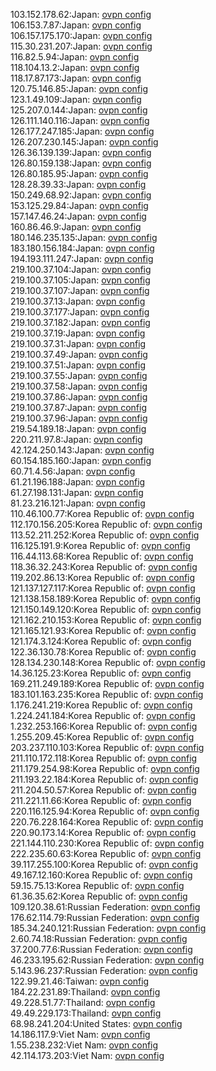 103.152.178.62:Japan: [ovpn config](vpn/103_152_178_62.ovpn)  
106.153.7.87:Japan: [ovpn config](vpn/106_153_7_87.ovpn)  
106.157.175.170:Japan: [ovpn config](vpn/106_157_175_170.ovpn)  
115.30.231.207:Japan: [ovpn config](vpn/115_30_231_207.ovpn)  
116.82.5.94:Japan: [ovpn config](vpn/116_82_5_94.ovpn)  
118.104.13.2:Japan: [ovpn config](vpn/118_104_13_2.ovpn)  
118.17.87.173:Japan: [ovpn config](vpn/118_17_87_173.ovpn)  
120.75.146.85:Japan: [ovpn config](vpn/120_75_146_85.ovpn)  
123.1.49.109:Japan: [ovpn config](vpn/123_1_49_109.ovpn)  
125.207.0.144:Japan: [ovpn config](vpn/125_207_0_144.ovpn)  
126.111.140.116:Japan: [ovpn config](vpn/126_111_140_116.ovpn)  
126.177.247.185:Japan: [ovpn config](vpn/126_177_247_185.ovpn)  
126.207.230.145:Japan: [ovpn config](vpn/126_207_230_145.ovpn)  
126.36.139.139:Japan: [ovpn config](vpn/126_36_139_139.ovpn)  
126.80.159.138:Japan: [ovpn config](vpn/126_80_159_138.ovpn)  
126.80.185.95:Japan: [ovpn config](vpn/126_80_185_95.ovpn)  
128.28.39.33:Japan: [ovpn config](vpn/128_28_39_33.ovpn)  
150.249.68.92:Japan: [ovpn config](vpn/150_249_68_92.ovpn)  
153.125.29.84:Japan: [ovpn config](vpn/153_125_29_84.ovpn)  
157.147.46.24:Japan: [ovpn config](vpn/157_147_46_24.ovpn)  
160.86.46.9:Japan: [ovpn config](vpn/160_86_46_9.ovpn)  
180.146.235.135:Japan: [ovpn config](vpn/180_146_235_135.ovpn)  
183.180.156.184:Japan: [ovpn config](vpn/183_180_156_184.ovpn)  
194.193.111.247:Japan: [ovpn config](vpn/194_193_111_247.ovpn)  
219.100.37.104:Japan: [ovpn config](vpn/219_100_37_104.ovpn)  
219.100.37.105:Japan: [ovpn config](vpn/219_100_37_105.ovpn)  
219.100.37.107:Japan: [ovpn config](vpn/219_100_37_107.ovpn)  
219.100.37.13:Japan: [ovpn config](vpn/219_100_37_13.ovpn)  
219.100.37.177:Japan: [ovpn config](vpn/219_100_37_177.ovpn)  
219.100.37.182:Japan: [ovpn config](vpn/219_100_37_182.ovpn)  
219.100.37.19:Japan: [ovpn config](vpn/219_100_37_19.ovpn)  
219.100.37.31:Japan: [ovpn config](vpn/219_100_37_31.ovpn)  
219.100.37.49:Japan: [ovpn config](vpn/219_100_37_49.ovpn)  
219.100.37.51:Japan: [ovpn config](vpn/219_100_37_51.ovpn)  
219.100.37.55:Japan: [ovpn config](vpn/219_100_37_55.ovpn)  
219.100.37.58:Japan: [ovpn config](vpn/219_100_37_58.ovpn)  
219.100.37.86:Japan: [ovpn config](vpn/219_100_37_86.ovpn)  
219.100.37.87:Japan: [ovpn config](vpn/219_100_37_87.ovpn)  
219.100.37.96:Japan: [ovpn config](vpn/219_100_37_96.ovpn)  
219.54.189.18:Japan: [ovpn config](vpn/219_54_189_18.ovpn)  
220.211.97.8:Japan: [ovpn config](vpn/220_211_97_8.ovpn)  
42.124.250.143:Japan: [ovpn config](vpn/42_124_250_143.ovpn)  
60.154.185.160:Japan: [ovpn config](vpn/60_154_185_160.ovpn)  
60.71.4.56:Japan: [ovpn config](vpn/60_71_4_56.ovpn)  
61.21.196.188:Japan: [ovpn config](vpn/61_21_196_188.ovpn)  
61.27.198.131:Japan: [ovpn config](vpn/61_27_198_131.ovpn)  
81.23.216.121:Japan: [ovpn config](vpn/81_23_216_121.ovpn)  
110.46.100.77:Korea Republic of: [ovpn config](vpn/110_46_100_77.ovpn)  
112.170.156.205:Korea Republic of: [ovpn config](vpn/112_170_156_205.ovpn)  
113.52.211.252:Korea Republic of: [ovpn config](vpn/113_52_211_252.ovpn)  
116.125.191.9:Korea Republic of: [ovpn config](vpn/116_125_191_9.ovpn)  
116.44.113.68:Korea Republic of: [ovpn config](vpn/116_44_113_68.ovpn)  
118.36.32.243:Korea Republic of: [ovpn config](vpn/118_36_32_243.ovpn)  
119.202.86.13:Korea Republic of: [ovpn config](vpn/119_202_86_13.ovpn)  
121.137.127.117:Korea Republic of: [ovpn config](vpn/121_137_127_117.ovpn)  
121.138.158.189:Korea Republic of: [ovpn config](vpn/121_138_158_189.ovpn)  
121.150.149.120:Korea Republic of: [ovpn config](vpn/121_150_149_120.ovpn)  
121.162.210.153:Korea Republic of: [ovpn config](vpn/121_162_210_153.ovpn)  
121.165.121.93:Korea Republic of: [ovpn config](vpn/121_165_121_93.ovpn)  
121.174.3.124:Korea Republic of: [ovpn config](vpn/121_174_3_124.ovpn)  
122.36.130.78:Korea Republic of: [ovpn config](vpn/122_36_130_78.ovpn)  
128.134.230.148:Korea Republic of: [ovpn config](vpn/128_134_230_148.ovpn)  
14.36.125.23:Korea Republic of: [ovpn config](vpn/14_36_125_23.ovpn)  
169.211.249.189:Korea Republic of: [ovpn config](vpn/169_211_249_189.ovpn)  
183.101.163.235:Korea Republic of: [ovpn config](vpn/183_101_163_235.ovpn)  
1.176.241.219:Korea Republic of: [ovpn config](vpn/1_176_241_219.ovpn)  
1.224.241.184:Korea Republic of: [ovpn config](vpn/1_224_241_184.ovpn)  
1.232.253.166:Korea Republic of: [ovpn config](vpn/1_232_253_166.ovpn)  
1.255.209.45:Korea Republic of: [ovpn config](vpn/1_255_209_45.ovpn)  
203.237.110.103:Korea Republic of: [ovpn config](vpn/203_237_110_103.ovpn)  
211.110.172.118:Korea Republic of: [ovpn config](vpn/211_110_172_118.ovpn)  
211.179.254.98:Korea Republic of: [ovpn config](vpn/211_179_254_98.ovpn)  
211.193.22.184:Korea Republic of: [ovpn config](vpn/211_193_22_184.ovpn)  
211.204.50.57:Korea Republic of: [ovpn config](vpn/211_204_50_57.ovpn)  
211.221.11.66:Korea Republic of: [ovpn config](vpn/211_221_11_66.ovpn)  
220.116.125.94:Korea Republic of: [ovpn config](vpn/220_116_125_94.ovpn)  
220.76.228.164:Korea Republic of: [ovpn config](vpn/220_76_228_164.ovpn)  
220.90.173.14:Korea Republic of: [ovpn config](vpn/220_90_173_14.ovpn)  
221.144.110.230:Korea Republic of: [ovpn config](vpn/221_144_110_230.ovpn)  
222.235.60.63:Korea Republic of: [ovpn config](vpn/222_235_60_63.ovpn)  
39.117.255.100:Korea Republic of: [ovpn config](vpn/39_117_255_100.ovpn)  
49.167.12.160:Korea Republic of: [ovpn config](vpn/49_167_12_160.ovpn)  
59.15.75.13:Korea Republic of: [ovpn config](vpn/59_15_75_13.ovpn)  
61.36.35.62:Korea Republic of: [ovpn config](vpn/61_36_35_62.ovpn)  
109.120.38.61:Russian Federation: [ovpn config](vpn/109_120_38_61.ovpn)  
176.62.114.79:Russian Federation: [ovpn config](vpn/176_62_114_79.ovpn)  
185.34.240.121:Russian Federation: [ovpn config](vpn/185_34_240_121.ovpn)  
2.60.74.18:Russian Federation: [ovpn config](vpn/2_60_74_18.ovpn)  
37.200.77.6:Russian Federation: [ovpn config](vpn/37_200_77_6.ovpn)  
46.233.195.62:Russian Federation: [ovpn config](vpn/46_233_195_62.ovpn)  
5.143.96.237:Russian Federation: [ovpn config](vpn/5_143_96_237.ovpn)  
122.99.21.46:Taiwan: [ovpn config](vpn/122_99_21_46.ovpn)  
184.22.231.89:Thailand: [ovpn config](vpn/184_22_231_89.ovpn)  
49.228.51.77:Thailand: [ovpn config](vpn/49_228_51_77.ovpn)  
49.49.229.173:Thailand: [ovpn config](vpn/49_49_229_173.ovpn)  
68.98.241.204:United States: [ovpn config](vpn/68_98_241_204.ovpn)  
14.186.117.9:Viet Nam: [ovpn config](vpn/14_186_117_9.ovpn)  
1.55.238.232:Viet Nam: [ovpn config](vpn/1_55_238_232.ovpn)  
42.114.173.203:Viet Nam: [ovpn config](vpn/42_114_173_203.ovpn)  

